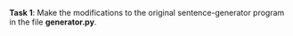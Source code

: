 **Task 1**: Make the modifications to the original sentence-generator program in the file **generator.py**.
